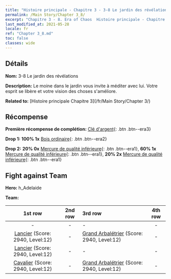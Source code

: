 ```yaml
---
title: "Histoire principale - Chapitre 3 - 3-8 Le jardin des révélations"
permalink: /Main Story/Chapter 3_8/
excerpt: "Chapitre 3 - 8. Era of Chaos  Histoire principale - Chapitre 3_8. 3-8 Le jardin des révélations"
last_modified_at: 2021-05-28
locale: fr
ref: "Chapter 3_8.md"
toc: false
classes: wide
---
```


## Détails

 **Nom:** 3-8 Le jardin des révélations

 **Description:** Le moine dans le jardin vous invite à méditer avec lui. Votre esprit se libère et votre vision des choses s'améliore.

 **Related to:** [Histoire principale Chapitre 3](/fr/Main Story/Chapter 3/)

## Récompense

 **Première récompense de complétion:** [Clé d'argent](/ItemsFR/con_693/){: .btn .btn--era3}

 **Drop 1:** **100% 1x** [Bois ordinaire](/ItemsFR/mat_7/){: .btn .btn--era2}

 **Drop 2:** **20% 0x** [Mercure de qualité inférieure](/ItemsFR/mat_2/){: .btn .btn--era1}, **60% 1x** [Mercure de qualité inférieure](/ItemsFR/mat_2/){: .btn .btn--era1}, **20% 2x** [Mercure de qualité inférieure](/ItemsFR/mat_2/){: .btn .btn--era1}


## Fight against Team
 **Hero:** h_Adelaide

 **Team:**


  | 1st row | 2nd row | 3rd row | 4th row |
  |:----:|:----:|:----|:----:|
  | - | - | - | - |
  | [Lancier](/fr/units/Pikeman/) (Score: 2940, Level:12)  | - | [Grand Arbalétrier](/fr/units/Marksman/) (Score: 2940, Level:12)  | - |
  | [Lancier](/fr/units/Pikeman/) (Score: 2940, Level:12)  | - | - | - |
  | [Cavalier](/fr/units/Cavalier/) (Score: 2940, Level:12)  | - | [Grand Arbalétrier](/fr/units/Marksman/) (Score: 2940, Level:12)  | - |


